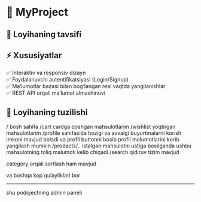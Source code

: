 # 🚀 MyProject

## 📌 Loyihaning tavsifi

## ⚡️ Xususiyatlar

✅ Interaktiv va responsiv dizayn  
✅ Foydalanuvchi autentifikatsiyasi (Login/Signup)  
✅ Ma’lumotlar bazasi bilan bog‘langan real vaqtda yangilanishlar  
✅ REST API orqali ma’lumot almashinuvi

## 📂 Loyihaning tuzilishi

/ bosh sahifa
/cart cardga qoshgan mahsulotlarim
/wishlist yoqtirgan mahsulotlarim
/profile sahifasida hozigi va avvalgi buyurtmalarni korish imkoni mavjud boladi va profil buttonni bosib profil malumotlarini korib yangilash mumkin
/prodacts/.. istalgan mahsulotni ustiga bosilganda ushbu mahsulotning toliq malumoti kelib chiqadi
/search qidiruv tizim mavjud

category orqali sortlash ham mavjud

va boshqa kop qulayliklari bor

---

shu podojectning admin paneli 